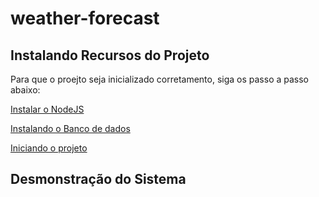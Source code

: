 # weather-forecast

## Instalando Recursos do Projeto

Para que o proejto seja inicializado corretamento, siga os passo a passo abaixo:

[Instalar o NodeJS](https://nodejs.org/pt-br/download/package-manager/)

[Instalando o Banco de dados](./docs/MONGO.md)

[Iniciando o projeto](./docs/PROJECT_INIT.md)

## Desmonstração do Sistema



